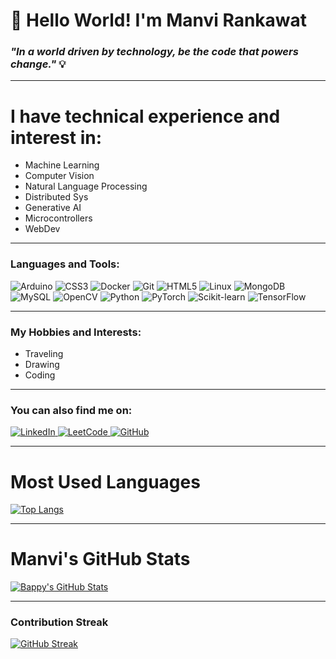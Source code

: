 # 👋 Hello World! I'm **Manvi Rankawat**  
### _"In a world driven by technology, be the code that powers change."_ 💡

---

# I have technical experience and interest in:

- Machine Learning
- Computer Vision
- Natural Language Processing
- Distributed Sys
- Generative AI
- Microcontrollers
- WebDev

---

### Languages and Tools:

<p align="left">
    <img src="https://img.shields.io/badge/Arduino-00979D?style=for-the-badge&logo=Arduino&logoColor=white" alt="Arduino"/>
    <img src="https://img.shields.io/badge/CSS3-%231572B6.svg?style=for-the-badge&logo=css3&logoColor=white" alt="CSS3"/>
    <img src="https://img.shields.io/badge/Docker-2496ED?style=for-the-badge&logo=docker&logoColor=white" alt="Docker"/>
    <img src="https://img.shields.io/badge/Git-F05032?style=for-the-badge&logo=git&logoColor=white" alt="Git"/>
    <img src="https://img.shields.io/badge/HTML5-%23E34F26.svg?style=for-the-badge&logo=html5&logoColor=white" alt="HTML5"/>
    <img src="https://img.shields.io/badge/Linux-FCC624?style=for-the-badge&logo=linux&logoColor=black" alt="Linux"/>
    <img src="https://img.shields.io/badge/MongoDB-4EA94B?style=for-the-badge&logo=mongodb&logoColor=white" alt="MongoDB"/>
    <img src="https://img.shields.io/badge/MySQL-4479A1?style=for-the-badge&logo=mysql&logoColor=white" alt="MySQL"/>
    <img src="https://img.shields.io/badge/OpenCV-%23white.svg?style=for-the-badge&logo=opencv&logoColor=white" alt="OpenCV"/>
    <img src="https://img.shields.io/badge/Python-3670A0?style=for-the-badge&logo=python&logoColor=ffdd54" alt="Python"/>
    <img src="https://img.shields.io/badge/PyTorch-EE4C2C?style=for-the-badge&logo=pytorch&logoColor=white" alt="PyTorch"/>
    <img src="https://img.shields.io/badge/scikit_learn-F7931E?style=for-the-badge&logo=scikit-learn&logoColor=white" alt="Scikit-learn"/>
    <img src="https://img.shields.io/badge/TensorFlow-FF6F00?style=for-the-badge&logo=tensorflow&logoColor=white" alt="TensorFlow"/>
</p>

---

### My Hobbies and Interests:

- Traveling
- Drawing
- Coding

---

### You can also find me on:

<p align="left">
   <a href="https://www.linkedin.com/in/manvi-rankawat/" target="_blank">
        <img src="https://img.shields.io/badge/LinkedIn-%230077B5.svg?style=for-the-badge&logo=linkedin&logoColor=white" alt="LinkedIn"/>
   </a>
    <a href="https://leetcode.com/u/ManviRankawat/" target="_blank">
        <img src="https://img.shields.io/badge/LeetCode-%23FFA116.svg?style=for-the-badge&logo=LeetCode&logoColor=black" alt="LeetCode"/>
    </a>
    <a href="[https://github.com/](https://github.com/ManviRankawat)" target="_blank">
        <img src="https://img.shields.io/badge/GitHub-%23121011.svg?style=for-the-badge&logo=github&logoColor=white" alt="GitHub"/>
    </a>
</p>

---
# Most Used Languages

[![Top Langs](https://github-readme-stats.vercel.app/api/top-langs/?username=ManviRankawat&layout=compact&langs_count=6)](https://github.com/anuraghazra/github-readme-stats)

---

# Manvi's GitHub Stats

[![Bappy's GitHub Stats](https://github-readme-stats.vercel.app/api?username=ManviRankawat&show_icons=true&theme=radical)](https://github.com/anuraghazra/github-readme-stats)

---


### Contribution Streak

[![GitHub Streak](https://github-readme-streak-stats.herokuapp.com?user=ManviRankawat)](https://git.io/streak-stats)

